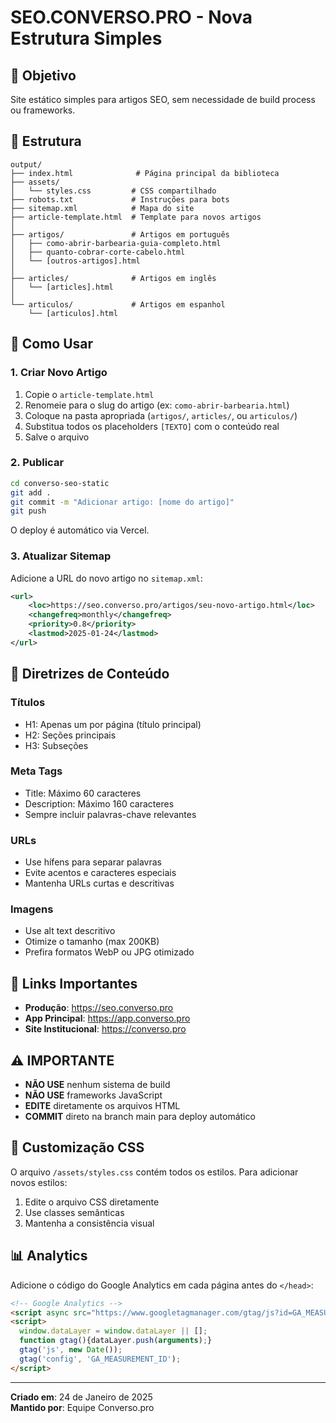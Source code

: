 # SEO.CONVERSO.PRO - Nova Estrutura Simples

## 🎯 Objetivo
Site estático simples para artigos SEO, sem necessidade de build process ou frameworks.

## 📁 Estrutura
```
output/
├── index.html              # Página principal da biblioteca
├── assets/
│   └── styles.css         # CSS compartilhado
├── robots.txt             # Instruções para bots
├── sitemap.xml            # Mapa do site
├── article-template.html  # Template para novos artigos
│
├── artigos/               # Artigos em português
│   ├── como-abrir-barbearia-guia-completo.html
│   ├── quanto-cobrar-corte-cabelo.html
│   └── [outros-artigos].html
│
├── articles/              # Artigos em inglês
│   └── [articles].html
│
└── articulos/             # Artigos em espanhol
    └── [articulos].html
```

## 🚀 Como Usar

### 1. Criar Novo Artigo
1. Copie o `article-template.html`
2. Renomeie para o slug do artigo (ex: `como-abrir-barbearia.html`)
3. Coloque na pasta apropriada (`artigos/`, `articles/`, ou `articulos/`)
4. Substitua todos os placeholders `[TEXTO]` com o conteúdo real
5. Salve o arquivo

### 2. Publicar
```bash
cd converso-seo-static
git add .
git commit -m "Adicionar artigo: [nome do artigo]"
git push
```

O deploy é automático via Vercel.

### 3. Atualizar Sitemap
Adicione a URL do novo artigo no `sitemap.xml`:
```xml
<url>
    <loc>https://seo.converso.pro/artigos/seu-novo-artigo.html</loc>
    <changefreq>monthly</changefreq>
    <priority>0.8</priority>
    <lastmod>2025-01-24</lastmod>
</url>
```

## 📝 Diretrizes de Conteúdo

### Títulos
- H1: Apenas um por página (título principal)
- H2: Seções principais
- H3: Subseções

### Meta Tags
- Title: Máximo 60 caracteres
- Description: Máximo 160 caracteres
- Sempre incluir palavras-chave relevantes

### URLs
- Use hífens para separar palavras
- Evite acentos e caracteres especiais
- Mantenha URLs curtas e descritivas

### Imagens
- Use alt text descritivo
- Otimize o tamanho (max 200KB)
- Prefira formatos WebP ou JPG otimizado

## 🔗 Links Importantes
- **Produção**: https://seo.converso.pro
- **App Principal**: https://app.converso.pro
- **Site Institucional**: https://converso.pro

## ⚠️ IMPORTANTE
- **NÃO USE** nenhum sistema de build
- **NÃO USE** frameworks JavaScript
- **EDITE** diretamente os arquivos HTML
- **COMMIT** direto na branch main para deploy automático

## 🎨 Customização CSS
O arquivo `/assets/styles.css` contém todos os estilos. Para adicionar novos estilos:
1. Edite o arquivo CSS diretamente
2. Use classes semânticas
3. Mantenha a consistência visual

## 📊 Analytics
Adicione o código do Google Analytics em cada página antes do `</head>`:
```html
<!-- Google Analytics -->
<script async src="https://www.googletagmanager.com/gtag/js?id=GA_MEASUREMENT_ID"></script>
<script>
  window.dataLayer = window.dataLayer || [];
  function gtag(){dataLayer.push(arguments);}
  gtag('js', new Date());
  gtag('config', 'GA_MEASUREMENT_ID');
</script>
```

---

**Criado em**: 24 de Janeiro de 2025  
**Mantido por**: Equipe Converso.pro